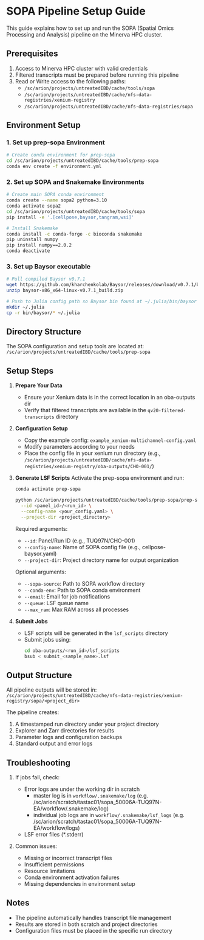 # SOPA Pipeline Setup Guide

This guide explains how to set up and run the SOPA (Spatial Omics Processing and Analysis) pipeline on the Minerva HPC cluster.

## Prerequisites

1. Access to Minerva HPC cluster with valid credentials
2. Filtered transcripts must be prepared before running this pipeline
3. Read or Write access to the following paths:
   - `/sc/arion/projects/untreatedIBD/cache/tools/sopa`
   - `/sc/arion/projects/untreatedIBD/cache/nfs-data-registries/xenium-registry`
   - `/sc/arion/projects/untreatedIBD/cache/nfs-data-registries/sopa`

## Environment Setup

### 1. Set up prep-sopa Environment
```bash
# Create conda environment for prep-sopa
cd /sc/arion/projects/untreatedIBD/cache/tools/prep-sopa
conda env create -f environment.yml
```

### 2. Set up SOPA and Snakemake Environments
```bash
# Create main SOPA conda environment
conda create --name sopa2 python=3.10
conda activate sopa2
cd /sc/arion/projects/untreatedIBD/cache/tools/sopa
pip install -e '.[cellpose,baysor,tangram,wsi]'

# Install Snakemake
conda install -c conda-forge -c bioconda snakemake
pip uninstall numpy
pip install numpy==2.0.2
conda deactivate

```

### 3. Set up Baysor executable
```bash
# Pull compiled Baysor v0.7.1
wget https://github.com/kharchenkolab/Baysor/releases/download/v0.7.1/baysor-x86_x64-linux-v0.7.1_build.zip
unzip baysor-x86_x64-linux-v0.7.1_build.zip

# Push to Julia config path so Baysor bin found at ~/.julia/bin/baysor
mkdir ~/.julia
cp -r bin/baysor/* ~/.julia
```

## Directory Structure

The SOPA configuration and setup tools are located at:
```/sc/arion/projects/untreatedIBD/cache/tools/prep-sopa```

## Setup Steps

1. **Prepare Your Data**
   - Ensure your Xenium data is in the correct location in an oba-outputs dir
   - Verify that filtered transcripts are available in the `qv20-filtered-transcripts` directory

2. **Configuration Setup**
   - Copy the example config: `example_xenium-multichannel-config.yaml`
   - Modify parameters according to your needs
   - Place the config file in your xenium run directory (e.g., `/sc/arion/projects/untreatedIBD/cache/nfs-data-registries/xenium-registry/oba-outputs/CHO-001/`)

3. **Generate LSF Scripts**
   Activate the prep-sopa environment and run:

   ```bash
   conda activate prep-sopa

   python /sc/arion/projects/untreatedIBD/cache/tools/prep-sopa/prep-sopa-run/main.py \
     --id <panel_id>/<run_id> \
     --config-name <your_config.yaml> \
     --project-dir <project_directory>
   ```

   Required arguments:
   - `--id`: Panel/Run ID (e.g., TUQ97N/CHO-001)
   - `--config-name`: Name of SOPA config file (e.g., cellpose-baysor.yaml)
   - `--project-dir`: Project directory name for output organization

   Optional arguments:
   - `--sopa-source`: Path to SOPA workflow directory
   - `--conda-env`: Path to SOPA conda environment
   - `--email`: Email for job notifications
   - `--queue`: LSF queue name
   - `--max_ram`: Max RAM across all processes

4. **Submit Jobs**
   - LSF scripts will be generated in the `lsf_scripts` directory
   - Submit jobs using:
     ```bash
     cd oba-outputs/<run_id>/lsf_scripts
     bsub < submit_<sample_name>.lsf
     ```

## Output Structure

All pipeline outputs will be stored in:
`/sc/arion/projects/untreatedIBD/cache/nfs-data-registries/xenium-registry/sopa/<project_dir>`

The pipeline creates:
1. A timestamped run directory under your project directory
2. Explorer and Zarr directories for results
3. Parameter logs and configuration backups
4. Standard output and error logs

## Troubleshooting

1. If jobs fail, check:
   - Error logs are under the working dir in scratch
     - master log is in `workflow/.snakemake/log` (e.g. /sc/arion/scratch/tastac01/sopa_50006A-TUQ97N-EA/workflow/.snakemake/log)
     - individual job logs are in `workflow/.snakemake/lsf_logs` (e.g. /sc/arion/scratch/tastac01/sopa_50006A-TUQ97N-EA/workflow/logs)
   - LSF error files (*.stderr)

2. Common issues:
   - Missing or incorrect transcript files
   - Insufficient permissions
   - Resource limitations
   - Conda environment activation failures
   - Missing dependencies in environment setup

## Notes

- The pipeline automatically handles transcript file management
- Results are stored in both scratch and project directories
- Configuration files must be placed in the specific run directory

